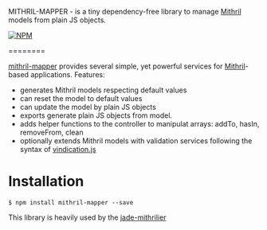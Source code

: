 MITHRIL-MAPPER - is a tiny dependency-free library to manage [Mithril](https://lhorie.github.io/mithril/) models from plain JS objects.

[![NPM](https://nodei.co/npm/mithril-mapper.png)](https://nodei.co/npm/mithril-mapper/)


========

[mithril-mapper](https://github.com/imrefazekas/mithril-mapper) provides several simple, yet powerful services for [Mithril](https://lhorie.github.io/mithril/)-based applications.
Features:

- generates Mithril models respecting default values
- can reset the model to default values
- can update the model by plain JS objects
- exports generate plain JS objects from model.
- adds helper functions to the controller to manipulat arrays: addTo, hasIn, removeFrom, clean
- optionally extends Mithril models with validation services following the syntax of [vindication.js](https://github.com/imrefazekas/vindication.js)


# Installation

	$ npm install mithril-mapper --save


This library is heavily used by the [jade-mithrilier](https://github.com/imrefazekas/jade-mithrilier)
